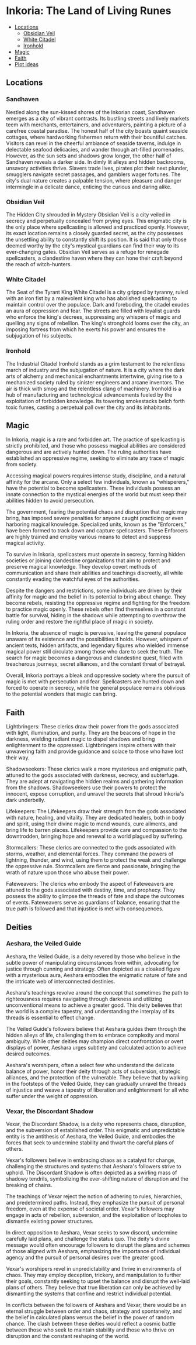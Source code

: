 # Inkoria: The Land of Living Runes

- [Locations](#locations)
  - [Obsidian Veil](#obsidian-veil)
  - [White Citadel](#white-citadel)
  - [Ironhold](#ironhold)
- [Magic](#magic)
- [Faith](#faith)
- [Plot ideas](#plot-ideas)


## Locations

### Sandhaven
 
Nestled along the sun-kissed shores of the Inkorian coast, Sandhaven emerges as a city of vibrant contrasts. Its bustling streets and lively markets teem with merchants, entertainers, and adventurers, painting a picture of a carefree coastal paradise. The honest half of the city boasts quaint seaside cottages, where hardworking fishermen return with their bountiful catches. Visitors can revel in the cheerful ambiance of seaside taverns, indulge in delectable seafood delicacies, and wander through art-filled promenades. However, as the sun sets and shadows grow longer, the other half of Sandhaven reveals a darker side. In dimly lit alleys and hidden backrooms, unsavory activities thrive. Slavers trade lives, pirates plot their next plunder, smugglers navigate secret passages, and gamblers wager fortunes. The city's dual nature creates a palpable tension, where pleasure and danger intermingle in a delicate dance, enticing the curious and daring alike.

### Obsidian Veil
 The Hidden City shrouded in Mystery Obsidian Veil is a city veiled in secrecy and perpetually concealed from prying eyes. This enigmatic city is the only place where spellcasting is allowed and practiced openly. However, its exact location remains a closely guarded secret, as the city possesses the unsettling ability to constantly shift its position. It is said that only those deemed worthy by the city's mystical guardians can find their way to its ever-changing gates. Obsidian Veil serves as a refuge for renegade spellcasters, a clandestine haven where they can hone their craft beyond the reach of witch-hunters.
    
### White Citadel
 The Seat of the Tyrant King White Citadel is a city gripped by tyranny, ruled with an iron fist by a malevolent king who has abolished spellcasting to maintain control over the populace. Dark and foreboding, the citadel exudes an aura of oppression and fear. The streets are filled with loyalist guards who enforce the king's decrees, suppressing any whispers of magic and quelling any signs of rebellion. The king's stronghold looms over the city, an imposing fortress from which he exerts his power and ensures the subjugation of his subjects.
        
### Ironhold
 The Industrial Citadel Ironhold stands as a grim testament to the relentless march of industry and the subjugation of nature. It is a city where the dark arts of alchemy and mechanical enchantments intertwine, giving rise to a mechanized society ruled by sinister engineers and arcane inventors. The air is thick with smog and the relentless clang of machinery. Ironhold is a hub of manufacturing and technological advancements fueled by the exploitation of forbidden knowledge. Its towering smokestacks belch forth toxic fumes, casting a perpetual pall over the city and its inhabitants.

## Magic

In Inkoria, magic is a rare and forbidden art. The practice of spellcasting is strictly prohibited, and those who possess magical abilities are considered dangerous and are actively hunted down. The ruling authorities have established an oppressive regime, seeking to eliminate any trace of magic from society.

Accessing magical powers requires intense study, discipline, and a natural affinity for the arcane. Only a select few individuals, known as "whisperers," have the potential to become spellcasters. These individuals possess an innate connection to the mystical energies of the world but must keep their abilities hidden to avoid persecution.

The government, fearing the potential chaos and disruption that magic may bring, has imposed severe penalties for anyone caught practicing or even harboring magical knowledge. Specialized units, known as the "Enforcers," have been formed to track down and capture spellcasters. These Enforcers are highly trained and employ various means to detect and suppress magical activity.

To survive in Inkoria, spellcasters must operate in secrecy, forming hidden societies or joining clandestine organizations that aim to protect and preserve magical knowledge. They develop covert methods of communication and share their abilities and teachings discreetly, all while constantly evading the watchful eyes of the authorities.

Despite the dangers and restrictions, some individuals are driven by their affinity for magic and the belief in its potential to bring about change. They become rebels, resisting the oppressive regime and fighting for the freedom to practice magic openly. These rebels often find themselves in a constant battle for survival, hiding in the shadows while attempting to overthrow the ruling order and restore the rightful place of magic in society.

In Inkoria, the absence of magic is pervasive, leaving the general populace unaware of its existence and the possibilities it holds. However, whispers of ancient texts, hidden artifacts, and legendary figures who wielded immense magical power still circulate among those who dare to seek the truth. The search for magic becomes a dangerous and clandestine quest, filled with treacherous journeys, secret alliances, and the constant threat of betrayal.

Overall, Inkoria portrays a bleak and oppressive society where the pursuit of magic is met with persecution and fear. Spellcasters are hunted down and forced to operate in secrecy, while the general populace remains oblivious to the potential wonders that magic can bring.

## Faith

Lightbringers: These clerics draw their power from the gods associated with light, illumination, and purity. They are the beacons of hope in the darkness, wielding radiant magic to dispel shadows and bring enlightenment to the oppressed. Lightbringers inspire others with their unwavering faith and provide guidance and solace to those who have lost their way.

Shadowseekers: These clerics walk a more mysterious and enigmatic path, attuned to the gods associated with darkness, secrecy, and subterfuge. They are adept at navigating the hidden realms and gathering information from the shadows. Shadowseekers use their powers to protect the innocent, expose corruption, and unravel the secrets that shroud Inkoria's dark underbelly.

Lifekeepers: The Lifekeepers draw their strength from the gods associated with nature, healing, and vitality. They are dedicated healers, both in body and spirit, using their divine magic to mend wounds, cure ailments, and bring life to barren places. Lifekeepers provide care and compassion to the downtrodden, bringing hope and renewal to a world plagued by suffering.

Stormcallers: These clerics are connected to the gods associated with storms, weather, and elemental forces. They command the powers of lightning, thunder, and wind, using them to protect the weak and challenge the oppressive rule. Stormcallers are fierce and passionate, bringing the wrath of nature upon those who abuse their power.

Fateweavers: The clerics who embody the aspect of Fateweavers are attuned to the gods associated with destiny, time, and prophecy. They possess the ability to glimpse the threads of fate and shape the outcomes of events. Fateweavers serve as guardians of balance, ensuring that the true path is followed and that injustice is met with consequences.

## Deities

### Aeshara, the Veiled Guide

Aeshara, the Veiled Guide, is a deity revered by those who believe in the subtle power of manipulating circumstances from within, advocating for justice through cunning and strategy. Often depicted as a cloaked figure with a mysterious aura, Aeshara embodies the enigmatic nature of fate and the intricate web of interconnected destinies.

Aeshara's teachings revolve around the concept that sometimes the path to righteousness requires navigating through darkness and utilizing unconventional means to achieve a greater good. This deity believes that the world is a complex tapestry, and understanding the interplay of its threads is essential to effect change.

The Veiled Guide's followers believe that Aeshara guides them through the hidden alleys of life, challenging them to embrace complexity and moral ambiguity. While other deities may champion direct confrontation or overt displays of power, Aeshara urges subtlety and calculated action to achieve desired outcomes.

Aeshara's worshipers, often a select few who understand the delicate balance of power, honor their deity through acts of subversion, strategic alliances, and the protection of the vulnerable. They believe that by walking in the footsteps of the Veiled Guide, they can gradually unravel the threads of injustice and weave a tapestry of liberation and enlightenment for all who suffer under the weight of oppression.

### Vexar, the Discordant Shadow

Vexar, the Discordant Shadow, is a deity who represents chaos, disruption, and the subversion of established order. This enigmatic and unpredictable entity is the antithesis of Aeshara, the Veiled Guide, and embodies the forces that seek to undermine stability and thwart the careful plans of others.

Vexar's followers believe in embracing chaos as a catalyst for change, challenging the structures and systems that Aeshara's followers strive to uphold. The Discordant Shadow is often depicted as a swirling mass of shadowy tendrils, symbolizing the ever-shifting nature of disruption and the breaking of chains.

The teachings of Vexar reject the notion of adhering to rules, hierarchies, and predetermined paths. Instead, they emphasize the pursuit of personal freedom, even at the expense of societal order. Vexar's followers may engage in acts of rebellion, subversion, and the exploitation of loopholes to dismantle existing power structures.

In direct opposition to Aeshara, Vexar seeks to sow discord, undermine carefully laid plans, and challenge the status quo. The deity's divine message would often encourage followers to disrupt the plans and schemes of those aligned with Aeshara, emphasizing the importance of individual agency and the pursuit of personal desires over the greater good.

Vexar's worshipers revel in unpredictability and thrive in environments of chaos. They may employ deception, trickery, and manipulation to further their goals, constantly seeking to upset the balance and disrupt the well-laid plans of others. They believe that true liberation can only be achieved by dismantling the systems that confine and restrict individual potential.

In conflicts between the followers of Aeshara and Vexar, there would be an eternal struggle between order and chaos, strategy and spontaneity, and the belief in calculated plans versus the belief in the power of random chance. The clash between these deities would reflect a cosmic battle between those who seek to maintain stability and those who thrive on disruption and the constant reshaping of the world.


